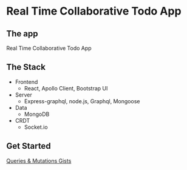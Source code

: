 # Real Time Collaborative Todo App

## The app

Real Time Collaborative Todo App

## The Stack

* Frontend
    * React, Apollo Client, Bootstrap UI
* Server
    * Express-graphql, node.js, Graphql, Mongoose
* Data
    * MongoDB
* CRDT
    * Socket.io


## Get Started

[Queries & Mutations Gists](https://)

